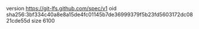 version https://git-lfs.github.com/spec/v1
oid sha256:3bf334c40a8e8a15de4fc01145b7de36999379f5b23fd5603172dc0821cde55d
size 6100
